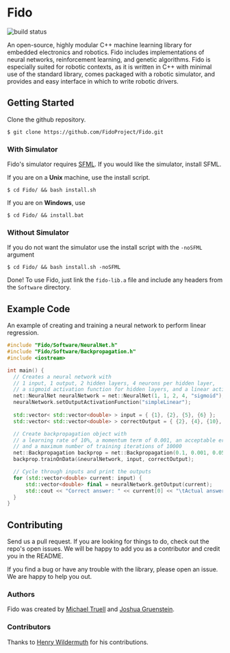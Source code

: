 # Fido

![build status](https://travis-ci.org/FidoProject/Fido.svg?branch=master)

An open-source, highly modular C++ machine learning library for embedded electronics and robotics. Fido includes implementations of neural networks, reinforcement learning, and genetic algorithms. Fido is especially suited for robotic contexts, as it is written in C++ with minimal use of the standard library, comes packaged with a robotic simulator, and provides and easy interface in which to write robotic drivers.

## Getting Started

Clone the github repository.
```
$ git clone https://github.com/FidoProject/Fido.git
```

### With Simulator

Fido's simulator requires [SFML](http://www.sfml-dev.org/learn.php). If you would like the simulator, install SFML.

If you are on a **Unix** machine, use the install script.
```
$ cd Fido/ && bash install.sh
```

If you are on **Windows**, use
```
$ cd Fido/ && install.bat
```

### Without Simulator

If you do not want the simulator use the install script with the `-noSFML` argument
```
$ cd Fido/ && bash install.sh -noSFML
```

Done! To use Fido, just link the `fido-lib.a` file and include any headers from the `Software` directory.

## Example Code

An example of creating and training a neural network to perform linear regression.

```cpp
#include "Fido/Software/NeuralNet.h"
#include "Fido/Software/Backpropagation.h"
#include <iostream>

int main() {
  // Creates a neural network with
  // 1 input, 1 output, 2 hidden layers, 4 neurons per hidden layer,
  // a sigmoid activation function for hidden layers, and a linear activation function on the final layer.
  net::NeuralNet neuralNetwork = net::NeuralNet(1, 1, 2, 4, "sigmoid");
  neuralNetwork.setOutputActivationFunction("simpleLinear");
  
  std::vector< std::vector<double> > input = { {1}, {2}, {5}, {6} };
  std::vector< std::vector<double> > correctOutput = { {2}, {4}, {10}, {12} };

  // Create backpropagation object with
  // a learning rate of 10%, a momentum term of 0.001, an acceptable error level of 5%,
  // and a maximum number of training iterations of 10000
  net::Backpropagation backprop = net::Backpropagation(0.1, 0.001, 0.05, 10000);
  backprop.trainOnData(&neuralNetwork, input, correctOutput);

  // Cycle through inputs and print the outputs
  for (std::vector<double> current: input) {
	  std::vector<double> final = neuralNetwork.getOutput(current);
	  std::cout << "Correct answer: " << current[0] << "\tActual answer:" << final[0] << std::endl;
  }
}
```

## Contributing

Send us a pull request. If you are looking for things to do, check out the repo's open issues. We will be happy to add you as a contributor and credit you in the README.

If you find a bug or have any trouble with the library, please open an issue. We are happy to help you out.

### Authors

Fido was created by [Michael Truell](https://github.com/truell20) and [Joshua Gruenstein](https://github.com/joshuagruenstein).

### Contributors

Thanks to [Henry Wildermuth](https://github.com/FlyingGraysons) for his contributions.
